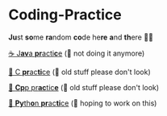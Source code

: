 # Coding-Practice

**Ju**st **so**me **ra**ndom **co**de he**re** **a**nd **th**ere 👩‍💻

[☕ J**av**a **pr**acti**c**e](https://github.com/AdnanKhan27/Coding-Practice/tree/main/Java) (🔐 not doing it anymore)

[👴 C **pr**ac**ti**ce](https://github.com/AdnanKhan27/Coding-Practice/tree/main/Started%20C) (🚮 old stuff please don't look)

[🧓 **Cp**p pr**ac**tic**e**](https://github.com/AdnanKhan27/Coding-Practice/tree/main/c++) (🚮 old stuff please don't look)

[🐍 **Py**th**o**n **pr**ac**ti**ce](https://github.com/AdnanKhan27/Coding-Practice/tree/main/Python) (🤞 hoping to work on this)

